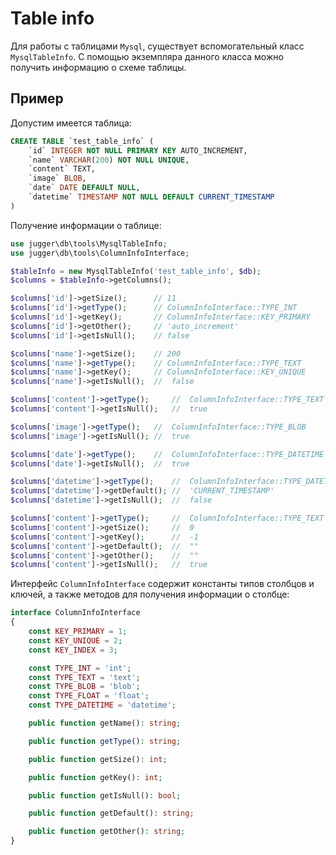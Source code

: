 # Table info

Для работы с таблицами `Mysql`, существует вспомогательный класс `MysqlTableInfo`. С помощью экземпляра данного класса можно получить информацию о схеме таблицы.

## Пример

Допустим имеется таблица:
```sql
CREATE TABLE `test_table_info` (
    `id` INTEGER NOT NULL PRIMARY KEY AUTO_INCREMENT,
    `name` VARCHAR(200) NOT NULL UNIQUE,
    `content` TEXT,
    `image` BLOB,
    `date` DATE DEFAULT NULL,
    `datetime` TIMESTAMP NOT NULL DEFAULT CURRENT_TIMESTAMP
)
```

Получение информации о таблице:
```php
use jugger\db\tools\MysqlTableInfo;
use jugger\db\tools\ColumnInfoInterface;

$tableInfo = new MysqlTableInfo('test_table_info', $db);
$columns = $tableInfo->getColumns();

$columns['id']->getSize();      // 11
$columns['id']->getType();      // ColumnInfoInterface::TYPE_INT
$columns['id']->getKey();       // ColumnInfoInterface::KEY_PRIMARY
$columns['id']->getOther();     // 'auto_increment'
$columns['id']->getIsNull();    // false

$columns['name']->getSize();    // 200
$columns['name']->getType();    // ColumnInfoInterface::TYPE_TEXT
$columns['name']->getKey();     // ColumnInfoInterface::KEY_UNIQUE
$columns['name']->getIsNull();  //  false

$columns['content']->getType();     //  ColumnInfoInterface::TYPE_TEXT
$columns['content']->getIsNull();   //  true

$columns['image']->getType();   //  ColumnInfoInterface::TYPE_BLOB
$columns['image']->getIsNull(); //  true

$columns['date']->getType();    //  ColumnInfoInterface::TYPE_DATETIME
$columns['date']->getIsNull();  //  true

$columns['datetime']->getType();    //  ColumnInfoInterface::TYPE_DATETIME
$columns['datetime']->getDefault(); //  'CURRENT_TIMESTAMP'
$columns['datetime']->getIsNull();  //  false

$columns['content']->getType();     //  ColumnInfoInterface::TYPE_TEXT
$columns['content']->getSize();     //  0
$columns['content']->getKey();      //  -1
$columns['content']->getDefault();  //  ""
$columns['content']->getOther();    //  ""
$columns['content']->getIsNull();   //  true
```

Интерфейс `ColumnInfoInterface` содержит константы типов столбцов и ключей, а также методов для получения информации о столбце:
```php
interface ColumnInfoInterface
{
    const KEY_PRIMARY = 1;
    const KEY_UNIQUE = 2;
    const KEY_INDEX = 3;

    const TYPE_INT = 'int';
    const TYPE_TEXT = 'text';
    const TYPE_BLOB = 'blob';
    const TYPE_FLOAT = 'float';
    const TYPE_DATETIME = 'datetime';

    public function getName(): string;

    public function getType(): string;

    public function getSize(): int;

    public function getKey(): int;

    public function getIsNull(): bool;

    public function getDefault(): string;

    public function getOther(): string;
}
```
